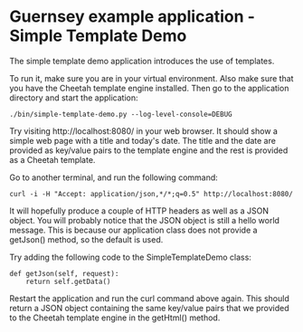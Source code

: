 <!--
    Guernsey - Library to simplify creating REST web services using Python and Twisted
    Copyright (C) 2016 Ingemar Nilsson

    This program is free software: you can redistribute it and/or modify
    it under the terms of the GNU General Public License as published by
    the Free Software Foundation, either version 3 of the License, or
    (at your option) any later version.

    This program is distributed in the hope that it will be useful,
    but WITHOUT ANY WARRANTY; without even the implied warranty of
    MERCHANTABILITY or FITNESS FOR A PARTICULAR PURPOSE.  See the
    GNU General Public License for more details.

    You should have received a copy of the GNU General Public License
    along with this program.  If not, see <http://www.gnu.org/licenses/>.
-->

# Guernsey example application - Simple Template Demo

The simple template demo application introduces the use of templates.

To run it, make sure you are in your virtual environment. Also make
sure that you have the Cheetah template engine installed. Then go to
the application directory and start the application:

```
./bin/simple-template-demo.py --log-level-console=DEBUG
```

Try visiting http://localhost:8080/ in your web browser. It should
show a simple web page with a title and today's date. The title and
the date are provided as key/value pairs to the template engine and
the rest is provided as a Cheetah template.

Go to another terminal, and run the following command:

```
curl -i -H "Accept: application/json,*/*;q=0.5" http://localhost:8080/
```

It will hopefully produce a couple of HTTP headers as well as a JSON
object. You will probably notice that the JSON object is still a hello
world message. This is because our application class does not provide
a getJson() method, so the default is used.

Try adding the following code to the SimpleTemplateDemo class:

```
def getJson(self, request):
    return self.getData()
```

Restart the application and run the curl command above again. This
should return a JSON object containing the same key/value pairs that
we provided to the Cheetah template engine in the getHtml() method.
